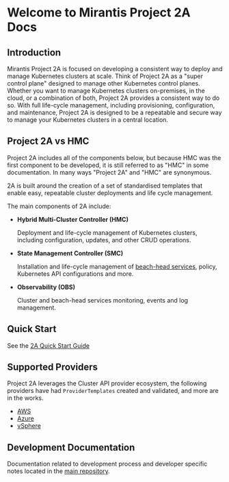 # Welcome to Mirantis Project 2A Docs

## Introduction

Mirantis Project 2A is focused on developing a consistent way to deploy 
and manage Kubernetes clusters at scale. Think of Project 2A as a "super 
control plane" designed to manage other Kubernetes control planes.  Whether 
you want to manage Kubernetes clusters on-premises, in the cloud, or a
combination of both, Project 2A provides a consistent way to do so.  With
full life-cycle management, including provisioning, configuration, and
maintenance, Project 2A is designed to be a repeatable and secure way 
to manage your Kubernetes clusters in a central location.

## Project 2A vs HMC

Project 2A includes all of the components below, but because HMC was the first
component to be developed, it is still referred to as "HMC" in some documentation.
In many ways "Project 2A" and "HMC" are synonymous.

2A is built around the creation of a set of standardised templates that enable 
easy, repeatable cluster deployments and life cycle management. 

The main components of 2A include:

 * **Hybrid Multi-Cluster Controller (HMC)**

    Deployment and life-cycle management of Kubernetes clusters, including configuration, updates, and other CRUD operations.

 * **State Management Controller (SMC)**

    Installation and life-cycle management of [beach-head services](glossary.md#beach-head-services), policy, Kubernetes API configurations and more.

 * **Observability (OBS)**

    Cluster and beach-head services monitoring, events and log management.

## Quick Start

See the [2A Quick Start Guide](quick-start/2a-installation.md)

## Supported Providers

Project 2A leverages the Cluster API provider ecosystem, the following providers have
had `ProviderTemplates` created and validated, and more are in the works.

 * [AWS](quick-start/aws.md)
 * [Azure](quick-start/azure.md)
 * [vSphere](quick-start/vsphere.md)

## Development Documentation

Documentation related to development process and developer specific notes located in
the [main repository](https://github.com/Mirantis/hmc/blob/main/docs/dev.md).
